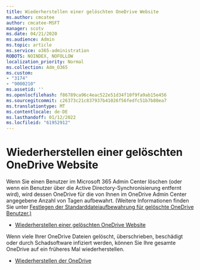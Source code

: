 ```yaml
---
title: Wiederherstellen einer gelöschten OneDrive Website
ms.author: cmcatee
author: cmcatee-MSFT
manager: scotv
ms.date: 04/21/2020
ms.audience: Admin
ms.topic: article
ms.service: o365-administration
ROBOTS: NOINDEX, NOFOLLOW
localization_priority: Normal
ms.collection: Adm_O365
ms.custom:
- "3174"
- "9000210"
ms.assetid: ''
ms.openlocfilehash: f86789ca96c4eac522e51d34f10f9fa9ab15e456
ms.sourcegitcommit: c26373c21c837937b41026f56fedfc51b7b80ea7
ms.translationtype: MT
ms.contentlocale: de-DE
ms.lasthandoff: 01/12/2022
ms.locfileid: "61952912"
---
```

# <a name="restore-a-deleted-onedrive-site"></a>Wiederherstellen einer gelöschten OneDrive Website

Wenn Sie einen Benutzer im Microsoft 365 Admin Center löschen (oder wenn ein Benutzer über die Active Directory-Synchronisierung entfernt wird), wird dessen OneDrive für die von Ihnen im OneDrive Admin Center angegebene Anzahl von Tagen aufbewahrt. (Weitere Informationen finden Sie unter [Festlegen der Standarddateiaufbewahrung für gelöschte OneDrive Benutzer.)](https://docs.microsoft.com/onedrive/set-retention)

* [Wiederherstellen einer gelöschten OneDrive Website](https://docs.microsoft.com/onedrive/restore-deleted-onedrive)

Wenn viele Ihrer OneDrive Dateien gelöscht, überschrieben, beschädigt oder durch Schadsoftware infiziert werden, können Sie Ihre gesamte OneDrive auf ein früheres Mal wiederherstellen.

* [Wiederherstellen der OneDrive](https://support.office.com/article/Restore-your-OneDrive-fa231298-759d-41cf-bcd0-25ac53eb8a15)